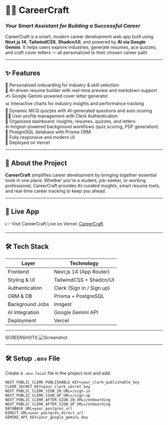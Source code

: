 # 🚀💼 **CareerCraft**  
### *Your Smart Assistant for Building a Successful Career* 
CareerCraft is a smart, modern career development web app built using **Next.js 14**, **TailwindCSS**, **Shadcn/UI**, and powered by **AI via Google Gemini**. It helps users explore industries, generate resumes, ace quizzes, and craft cover letters — all personalized to their chosen career path.

---

## ✨ Features

🎯 Personalized onboarding for industry & skill selection  
🧠 AI-driven resume builder with real-time preview and markdown support  
✍️ Google Gemini-powered cover letter generator  
📊 Interactive charts for industry insights and performance tracking  
📝 Dynamic MCQ quizzes with AI-generated questions and auto scoring  
🧑‍💼 User profile management with Clerk Authentication  
📂 Organized dashboard: insights, resumes, quizzes, and letters  
⚙️ Inngest-powered background workflows (quiz scoring, PDF generation)  
💾 PostgreSQL database with Prisma ORM  
🧩 Fully responsive and modern UI  
🚀 Deployed on Vercel

---

## 📌 About the Project

**CareerCraft** simplifies career development by bringing together essential tools in one place. Whether you're a student, job-seeker, or working professional, CareerCraft provides AI-curated insights, smart resume tools, and real-time career tracking to keep you ahead.

---

## 🔗 Live App

👉 Visit CareerCraft Live on Vercel: [CareerCraft](https://career-craft-zeta.vercel.app/)

---

## 🛠️ Tech Stack

| Layer            | Technology                         |
|------------------|-------------------------------------|
| Frontend         | Next.js 14 (App Router)             |
| Styling & UI     | TailwindCSS + Shadcn/UI             |
| Authentication   | Clerk (Sign in / Sign up)           |
| ORM & DB         | Prisma + PostgreSQL                 |
| Background Jobs  | Inngest                             |
| AI Integration   | Google Gemini API                   |
| Deployment       | Vercel                              |

---

SCREENSHOTS
![Screenshot](https://github.com/user-attachments/assets/bb1f7fbe-0189-463a-85bc-128fa6749e59)

---
## 🛠️ Setup `.env` File
Create a `.env.local` file in the project root and add:

```env
NEXT_PUBLIC_CLERK_PUBLISHABLE_KEY=your_clerk_publishable_key
CLERK_SECRET_KEY=your_clerk_secret_key
NEXT_PUBLIC_CLERK_SIGN_IN_URL=/sign-in
NEXT_PUBLIC_CLERK_SIGN_UP_URL=/sign-up
NEXT_PUBLIC_CLERK_AFTER_SIGN_IN_URL=/onboarding
NEXT_PUBLIC_CLERK_AFTER_SIGN_UP_URL=/onboarding
DATABASE_URL=your_postgres_url
DIRECT_URL=your_postgres_direct_url
GEMINI_API_KEY=your_google_gemini_key

